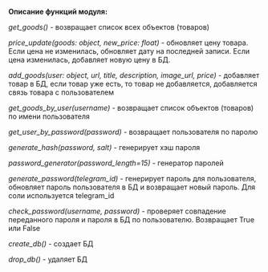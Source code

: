 **Описание функций модуля:**

*get_goods()* - возвращает список всех объектов (товаров)

*price_update(goods: object, new_price: float)* - обновляет цену товара. Если цена не изменилась, обновляет дату на последней записи. Если цена изменилась, добавляет новую цену в БД.

*add_goods(user: object, url, title, description, image_url, price)* - добавляет товар в БД, если товар уже есть, то товар не добавляется, добавляется связь товара с пользователем

*get_goods_by_user(username)* - возвращает список объектов (товаров) по имени пользователя

*get_user_by_password(password)* - возвращает пользователя по паролю

*generate_hash(password, salt)* - генерирует хэш пароля

*password_generator(password_length=15)* - генератор паролей

*generate_password(telegram_id)* - генерирует пароль для пользователя, обновляет пароль пользователя в БД и возвращает новый пароль. Для соли используется telegram_id

*check_password(username, password)* - проверяет совпадение переданного пароля  и пароля в БД по пользователю. Возвращает True или False

*create_db()* - создает БД

*drop_db()* - удаляет БД
